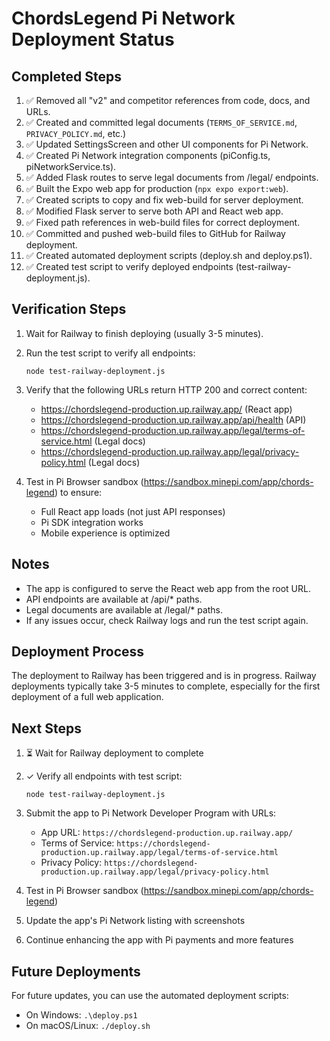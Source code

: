 # ChordsLegend Pi Network Deployment Status

## Completed Steps

1. ✅ Removed all "v2" and competitor references from code, docs, and URLs.
2. ✅ Created and committed legal documents (`TERMS_OF_SERVICE.md`, `PRIVACY_POLICY.md`, etc.)
3. ✅ Updated SettingsScreen and other UI components for Pi Network.
4. ✅ Created Pi Network integration components (piConfig.ts, piNetworkService.ts).
5. ✅ Added Flask routes to serve legal documents from /legal/ endpoints.
6. ✅ Built the Expo web app for production (`npx expo export:web`).
7. ✅ Created scripts to copy and fix web-build for server deployment.
8. ✅ Modified Flask server to serve both API and React web app.
9. ✅ Fixed path references in web-build files for correct deployment.
10. ✅ Committed and pushed web-build files to GitHub for Railway deployment.
11. ✅ Created automated deployment scripts (deploy.sh and deploy.ps1).
12. ✅ Created test script to verify deployed endpoints (test-railway-deployment.js).

## Verification Steps

1. Wait for Railway to finish deploying (usually 3-5 minutes).
2. Run the test script to verify all endpoints:
   ```
   node test-railway-deployment.js
   ```
3. Verify that the following URLs return HTTP 200 and correct content:

   - https://chordslegend-production.up.railway.app/ (React app)
   - https://chordslegend-production.up.railway.app/api/health (API)
   - https://chordslegend-production.up.railway.app/legal/terms-of-service.html (Legal docs)
   - https://chordslegend-production.up.railway.app/legal/privacy-policy.html (Legal docs)

4. Test in Pi Browser sandbox (https://sandbox.minepi.com/app/chords-legend) to ensure:
   - Full React app loads (not just API responses)
   - Pi SDK integration works
   - Mobile experience is optimized

## Notes

- The app is configured to serve the React web app from the root URL.
- API endpoints are available at /api/\* paths.
- Legal documents are available at /legal/\* paths.
- If any issues occur, check Railway logs and run the test script again.

## Deployment Process

The deployment to Railway has been triggered and is in progress. Railway deployments typically take 3-5 minutes to complete, especially for the first deployment of a full web application.

## Next Steps

1. ⏳ Wait for Railway deployment to complete
2. ✓ Verify all endpoints with test script:
   ```
   node test-railway-deployment.js
   ```
3. Submit the app to Pi Network Developer Program with URLs:

   - App URL: `https://chordslegend-production.up.railway.app/`
   - Terms of Service: `https://chordslegend-production.up.railway.app/legal/terms-of-service.html`
   - Privacy Policy: `https://chordslegend-production.up.railway.app/legal/privacy-policy.html`

4. Test in Pi Browser sandbox (https://sandbox.minepi.com/app/chords-legend)
5. Update the app's Pi Network listing with screenshots
6. Continue enhancing the app with Pi payments and more features

## Future Deployments

For future updates, you can use the automated deployment scripts:

- On Windows: `.\deploy.ps1`
- On macOS/Linux: `./deploy.sh`
